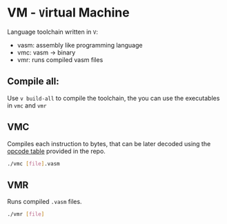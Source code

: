 # VM - `V`irtual Machine

Language toolchain written in `V`:

- vasm: assembly like programming language
- vmc: vasm -> binary
- vmr: runs compiled vasm files

## Compile all:

Use `v build-all` to compile the toolchain, the you can use the executables in `vmc` and `vmr`

## VMC

Compiles each instruction to bytes, that can be later decoded using the [opcode table](./versions/0.1.0.md) provided in the repo.

```bash
./vmc [file].vasm
```

## VMR

Runs compiled `.vasm` files.

```bash
./vmr [file]
```